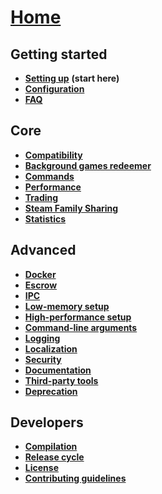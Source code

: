 # **[Home](https://github.com/JustArchi/ArchiSteamFarm/wiki)**


## Getting started

* **[Setting up](Setting-up)** **(start here)**
* **[Configuration](Configuration)**
* **[FAQ](FAQ)**


## Core

* **[Compatibility](Compatibility)**
* **[Background games redeemer](Background-games-redeemer)**
* **[Commands](./Commands)**
* **[Performance](Performance)**
* **[Trading](Trading)**
* **[Steam Family Sharing](Steam-Family-Sharing)**
* **[Statistics](Statistics)**


## Advanced

* **[Docker](Docker)**
* **[Escrow](Escrow)**
* **[IPC](IPC)**
* **[Low-memory setup](Low-memory-setup)**
* **[High-performance setup](High-performance-setup)**
* **[Command-line arguments](Command-line-arguments)**
* **[Logging](Logging)**
* **[Localization](Localization)**
* **[Security](Security)**
* **[Documentation](Documentation)**
* **[Third-party tools](Third-party-tools)**
* **[Deprecation](Deprecation)**


## Developers

* **[Compilation](Compilation)**
* **[Release cycle](Release-cycle)**
* **[License](License)**
* **[Contributing guidelines](https://github.com/JustArchi/ArchiSteamFarm/blob/master/.github/CONTRIBUTING.md)**